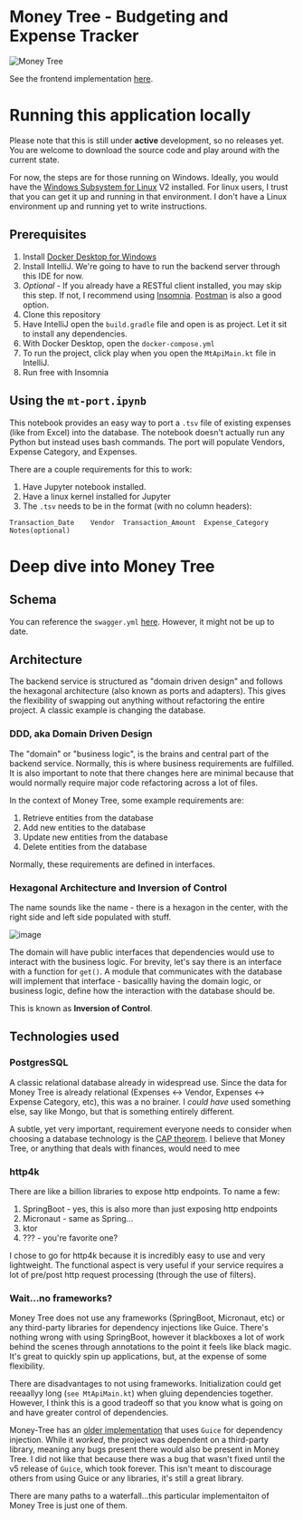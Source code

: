 # Money Tree - Budgeting and Expense Tracker
![Money Tree](https://github.com/fruitbraker/money-tree/workflows/money-tree/badge.svg?event=push)

See the frontend implementation [here](https://github.com/fruitbraker/money-tree-ui).

# Running this application locally

Please note that this is still under **active** development, so no releases yet. 
You are welcome to download the source code and play around with the current state.

For now, the steps are for those running on Windows. Ideally, you would have 
the [Windows Subsystem for Linux](https://docs.microsoft.com/en-us/windows/wsl/install-win10) V2 installed.
For linux users, I trust that you can get it up and running in that environment. I don't have a Linux environment up and running 
yet to write instructions. 


## Prerequisites

1. Install [Docker Desktop for Windows](https://docs.docker.com/docker-for-windows/install/)
2. Install IntelliJ. We're going to have to run the backend server through this IDE for now.
3. *Optional* - If you already have a RESTful client installed, you may skip this step. 
   If not, I recommend using [Insomnia](https://insomnia.rest/). [Postman]() is also a good option.
4. Clone this repository
5. Have IntelliJ open the `build.gradle` file and open is as project. Let it sit to install any dependencies.
6. With Docker Desktop, open the `docker-compose.yml`
7. To run the project, click play when you open the `MtApiMain.kt` file in IntelliJ.
8. Run free with Insomnia

## Using the `mt-port.ipynb`

This notebook provides an easy way to port a `.tsv` file of existing expenses (like from Excel) into the database. 
The notebook doesn't actually run any Python but instead uses bash commands. The port will populate Vendors, Expense Category, and Expenses.

There are a couple requirements for this to work:

1. Have Jupyter notebook installed.
2. Have a linux kernel installed for Jupyter
3. The `.tsv` needs to be in the format (with no column headers):
```
Transaction_Date    Vendor  Transaction_Amount  Expense_Category    Notes(optional)
```

# Deep dive into Money Tree

## Schema

You can reference the `swagger.yml` [here](https://github.com/fruitbraker/money-tree/blob/master/persist/src/swagger.yml).
However, it might not be up to date.

## Architecture

The backend service is structured as "domain driven design" and follows the hexagonal architecture (also known as ports and adapters). 
This gives the flexibility of swapping out anything without refactoring the entire project. A classic example is changing the database.

### DDD, aka Domain Driven Design

The "domain" or "business logic", is the brains and central part of the backend service. Normally, this is where business requirements are fulfilled. It is also important to note that
there changes here are minimal because that would normally require major code refactoring across a lot of files.

In the context of Money Tree, some example requirements are:
1. Retrieve entities from the database
2. Add new entities to the database
3. Update new entities from the database
4. Delete entities from the database 

Normally, these requirements are defined in interfaces.

### Hexagonal Architecture and Inversion of Control

The name sounds like the name - there is a hexagon in the center, with the right side and left side populated with stuff.

![image](https://external-content.duckduckgo.com/iu/?u=https%3A%2F%2Fjmgarridopaz.github.io%2Fassets%2Fimages%2Fhexagonalarchitecture%2Ffigure1.png&f=1&nofb=1)

The domain will have public interfaces that dependencies would use to interact with the business logic. For brevity, let's say there is an
interface with a function for `get()`. A module that communicates with the database will implement that interface - basicallly having the domain logic, 
or business logic, define how the interaction with the database should be. 

This is known as **Inversion of Control**.

## Technologies used

### PostgresSQL
A classic relational database already in widespread use. Since the data for Money Tree is already relational (Expenses <-> Vendor, Expenses <-> Expense Category, etc), this 
was a no brainer. I *could have* used something else, say like Mongo, but that is something entirely different. 

A subtle, yet very important, requirement everyone needs to consider when choosing a database technology is the [CAP theorem](https://en.wikipedia.org/wiki/CAP_theorem). 
I believe that Money Tree, or anything that deals with finances, would need to mee

### http4k
There are like a billion libraries to expose http endpoints. To name a few:
1. SpringBoot - yes, this is also more than just exposing http endpoints
2. Micronaut - same as Spring...
3. ktor
4. ??? - you're favorite one?

I chose to go for http4k because it is incredibly easy to use and very lightweight. The functional aspect is very useful if 
your service requires a lot of pre/post http request processing (through the use of filters).

### Wait...no frameworks?
Money Tree does not use any frameworks (SpringBoot, Micronaut, etc) or any third-party libraries for dependency injections like Guice.
There's nothing wrong with using SpringBoot, however it blackboxes a lot of work behind the scenes through annotations to the point 
it feels like black magic. It's great to quickly spin up applications, but, at the expense of some flexibility.

There are disadvantages to not using frameworks. Initialization could get reeaallyy long (`see MtApiMain.kt`) when gluing dependencies together.
However, I think this is a good tradeoff so that you know what is going on and have greater control of dependencies.

Money-Tree has an [older implementation](https://github.com/fruitbraker/money-tree-old) that uses `Guice` for dependency injection. While it *worked*, the project was 
dependent on a third-party library, meaning any bugs present there would also be present in Money Tree. I did not like that because there was a bug that wasn't fixed until 
the v5 release of `Guice`, which took forever. This isn't meant to discourage others from using Guice or any libraries, it's still a great library. 

There are many paths to a waterfall...this particular implementaiton of Money Tree is just one of them.
